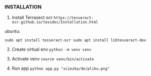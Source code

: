 ### INSTALLATION

1. Install Terrasect ocr `https://tesseract-ocr.github.io/tessdoc/Installation.html`

ubuntu:

`
sudo apt install tesseract-ocr
sudo apt install libtesseract-dev
`

2. Create virtual env
`
python -m venv venv
`

3. Activate venv 
`
source venv/bin/activate
`

4. Run app
`
python app.py "sciezka/do/pliku.png"
`
